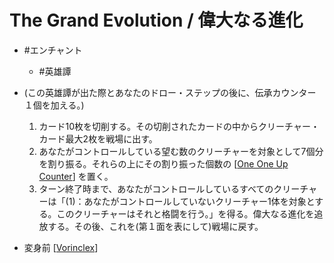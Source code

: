 

# The Grand Evolution / 偉大なる進化

* #エンチャント
  * #英雄譚

* (この英雄譚が出た際とあなたのドロー・ステップの後に、伝承カウンター１個を加える。)
  1. カード10枚を切削する。その切削されたカードの中からクリーチャー・カード最大2枚を戦場に出す。
  2.  あなたがコントロールしている望む数のクリーチャーを対象として7個分を割り振る。それらの上にその割り振った個数の [[One One Up Counter]] を置く。
  3. ターン終了時まで、あなたがコントロールしているすべてのクリーチャーは「(1)：あなたがコントロールしていないクリーチャー1体を対象とする。このクリーチャーはそれと格闘を行う。」を得る。偉大なる進化を追放する。その後、これを(第１面を表にして)戦場に戻す。 

* 変身前 [[Vorinclex]]


[//begin]: # "Autogenerated link references for markdown compatibility"
[One One Up Counter]: <../../Counters/One One Up Counter.md> "+1/+1 Counter / +1/+1カウンター"
[Vorinclex]: ../Creatures/Vorinclex.md "Vorinclex / ヴォリンクレックス (3)(緑)(緑) 6/6"
[//end]: # "Autogenerated link references"
